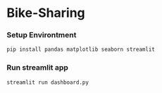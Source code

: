 # Bike-Sharing

### Setup Environtment
``` python
pip install pandas matplotlib seaborn streamlit
```

### Run streamlit app
```python
streamlit run dashboard.py
```
